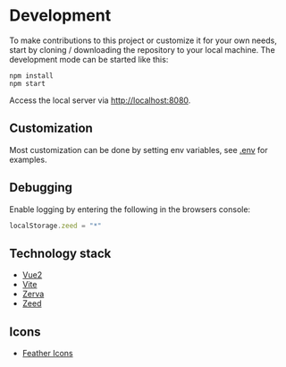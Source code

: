 # Development

To make contributions to this project or customize it for your own needs, start by cloning / downloading the repository to your local machine. The development mode can be started like this:

```
npm install
npm start
```

Access the local server via [http://localhost:8080](http://localhost:8080).

## Customization

Most customization can be done by setting env variables, see [.env](../.env) for examples.

## Debugging

Enable logging by entering the following in the browsers console:

```js
localStorage.zeed = "*"
```

## Technology stack

- [Vue2](https://v2.vuejs.org/)
- [Vite](https://vitejs.dev/)
- [Zerva](https://www.npmjs.com/package/@zerva/core)
- [Zeed](https://www.npmjs.com/package/zeed)

## Icons

- [Feather Icons](https://feathericons.com)
